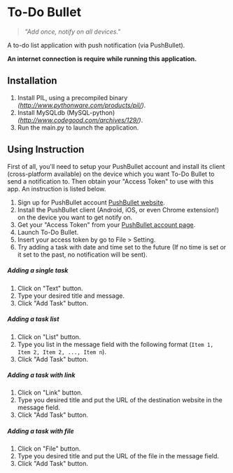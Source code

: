 To-Do Bullet
============
> *"Add once, notify on all devices."*

A to-do list application with push notification (via PushBullet).

**An internet connection is require while running this application.**

## Installation
1. Install PIL, using a precompiled binary *(http://www.pythonware.com/products/pil/)*.
2. Install MySQLdb (MySQL-python) *(http://www.codegood.com/archives/129/)*.
3. Run the main.py to launch the application.

## Using Instruction
First of all, you'll need to setup your PushBullet account and install its client (cross-platform available) on the device which you want To-Do Bullet to send a notification to. Then obtain your "Access Token" to use with this app. An instruction is listed below.

1. Sign up for PushBullet account [PushBullet website](https://www.pushbullet.com/).
2. Install the PushBullet client (Android, iOS, or even Chrome extension!) on the device you want to get notify on.
3. Get your "Access Token" from your [PushBullet account page](https://www.pushbullet.com/account).
4. Launch To-Do Bullet.
5. Insert your access token by go to File > Setting.
6. Try adding a task with date and time set to the future (If no time is set or it set to the past, no notification will be sent).

##### Adding a single task
1. Click on "Text" button.
2. Type your desired title and message.
3. Click "Add Task" button.

##### Adding a task list
1. Click on "List" button.
2. Type you list in the message field with the following format (`Item 1, Item 2, Item 2, ..., Item n`).
3. Click "Add Task" button.

##### Adding a task with link
1. Click on "Link" button.
2. Type you desired title and put the URL of the destination website in the message field.
3. Click "Add Task" button.

##### Adding a task with file
1. Click on "File" button.
2. Type you desired title and put the URL of the file in the message field.
3. Click "Add Task" button.
